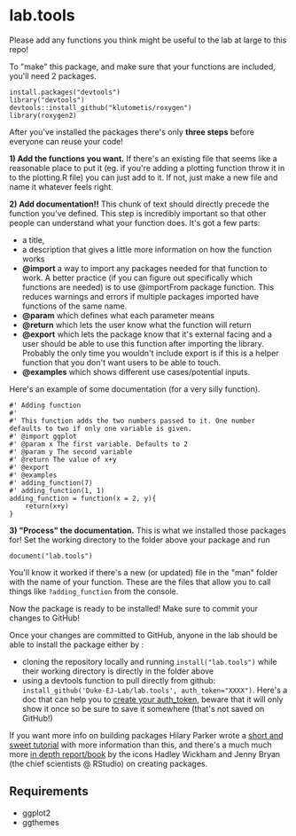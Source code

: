 # lab.tools

Please add any functions you think might be useful to the lab at large to this repo!

To "make" this package, and make sure that your functions are included, you'll need 2 packages. 

```
install.packages("devtools")
library("devtools")
devtools::install_github("klutometis/roxygen")
library(roxygen2)
```

After you've installed the packages there's only **three steps** before everyone can reuse your code! 

**1) Add the functions you want.** If there's an existing file that seems like a reasonable place to put it (eg. if you're adding a plotting function throw it in to the plotting.R file) you can just add to it. If not, just make a new file and name it whatever feels right. 

**2) Add documentation!!** This chunk of text should directly precede the function you've defined. This step is incredibly important so that other people can understand what your function does. It's got a few parts: 
* a title, 
* a description that gives a little more information on how the function works 
* **@import** a way to import any packages needed for that function to work. A better practice (if you can figure out specifically which functions are needed) is to use @importFrom package function. This reduces warnings and errors if multiple packages imported have functions of the same name.
* **@param** which defines what each parameter means
* **@return** which lets the user know what the function will return
* **@export** which lets the package know that it's external facing and a user should be able to use this function after importing the library. Probably the only time you wouldn't include export is if this is a helper function that you don't want users to be able to touch.
* **@examples** which shows different use cases/potential inputs. 

Here's an example of some documentation (for a very silly function).

```
#' Adding function
#'
#' This function adds the two numbers passed to it. One number defaults to two if only one variable is given. 
#' @import ggplot
#' @param x The first variable. Defaults to 2
#' @param y The second variable
#' @return The value of x+y 
#' @export
#' @examples
#' adding_function(7)
#' adding_function(1, 1)
adding_function = function(x = 2, y){
    return(x+y)
}
```

**3) "Process" the documentation.** This is what we installed those packages for! Set the working directory to the folder above your package and run

```
document("lab.tools")
```

You'll know it worked if there's a new (or updated) file in the "man" folder with the name of your function. These are the files that allow you to call things like `?adding_function` from the console.

Now the package is ready to be installed! Make sure to commit your changes to GitHub!

Once your changes are committed to GitHub, anyone in the lab should be able to install the package either by :
* cloning the repository locally and running `install("lab.tools")` while their working directory is directly in the folder above
* using a devtools function to pull directly from github: `install_github('Duke-EJ-Lab/lab.tools', auth_token="XXXX")`. Here's a doc that can help you to [create your auth_token](https://docs.github.com/en/authentication/keeping-your-account-and-data-secure/creating-a-personal-access-token), beware that it will only show it once so be sure to save it somewhere (that's not saved on GitHub!)

If you want more info on building packages Hilary Parker wrote a [short and sweet tutorial](https://hilaryparker.com/2014/04/29/writing-an-r-package-from-scratch/) with more information than this, and there's a much much more [in depth report/book](https://r-pkgs.org/) by the icons Hadley Wickham and Jenny Bryan (the chief scientists @ RStudio) on creating packages. 



## Requirements
- ggplot2
- ggthemes